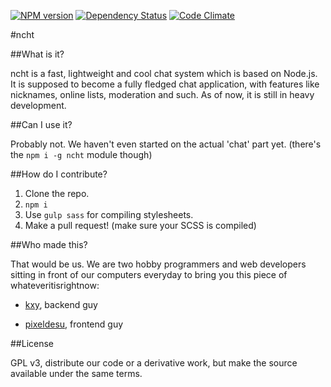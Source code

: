 [![NPM version](https://badge.fury.io/js/ncht.png)](http://badge.fury.io/js/ncht) [![Dependency Status](https://david-dm.org/ncht/ncht.svg)](https://david-dm.org/ncht/ncht) [![Code Climate](https://codeclimate.com/github/ncht/ncht/badges/gpa.svg)](https://codeclimate.com/github/ncht/ncht)

#ncht

##What is it?

ncht is a fast, lightweight and cool chat system which is based on Node.js. It is supposed to become a fully fledged chat application, with features like nicknames, online lists, moderation and such. As of now, it is still in heavy development.

##Can I use it?

Probably not. We haven't even started on the actual 'chat' part yet.
(there's the `npm i -g ncht` module though)

##How do I contribute?

1. Clone the repo.
2. `npm i`
3. Use `gulp sass` for compiling stylesheets.
4. Make a pull request! (make sure your SCSS is compiled)

##Who made this?

That would be us. We are two hobby programmers and web developers sitting in front of our computers everyday to bring you this piece of whateveritisrightnow:

- [kxy](http://kyr.li), backend guy

- [pixeldesu](http://pixeldesu.de), frontend guy

##License

GPL v3, distribute our code or a derivative work, but make the source available under the same terms.